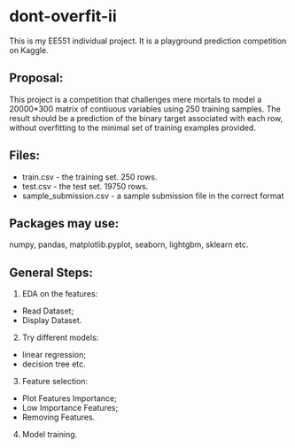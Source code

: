 # dont-overfit-ii

  This is my EE551 individual project. It is a playground prediction competition on Kaggle.
## Proposal:

  This project is a competition that challenges mere mortals to model a 20000*300 matrix of contiuous variables using 250   training samples. The result should be a prediction of the binary target associated with each row, without overfitting to the minimal set of training examples provided.
## Files:
  * train.csv - the training set. 250 rows.
  * test.csv - the test set. 19750 rows.
  * sample_submission.csv - a sample submission file in the correct format
## Packages may use:
  numpy, pandas, matplotlib.pyplot, seaborn, lightgbm, sklearn etc.
## General Steps:
1. EDA on the features:
  * Read Dataset;
  * Display Dataset.
2. Try different models:
  * linear regression;
  * decision tree etc.
3. Feature selection:
  * Plot Features Importance;
  * Low Importance Features;
  * Removing Features.
4. Model training.
